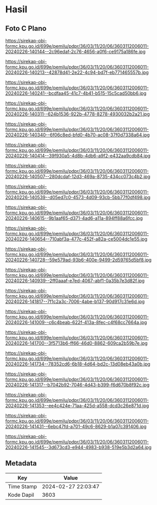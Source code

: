 # Hasil

## Foto C Plano

https://sirekap-obj-formc.kpu.go.id/699e/pemilu/pdpr/36/03/11/20/06/3603112006011-20240226-140144--2c96edaf-2c76-4656-a0f6-ce9175a186fe.jpg

https://sirekap-obj-formc.kpu.go.id/699e/pemilu/pdpr/36/03/11/20/06/3603112006011-20240226-140213--42878d41-2e22-4c94-bd7f-eb771465557b.jpg

https://sirekap-obj-formc.kpu.go.id/699e/pemilu/pdpr/36/03/11/20/06/3603112006011-20240226-140241--bcdfaa45-41c7-4b41-b515-15c5cad50bb6.jpg

https://sirekap-obj-formc.kpu.go.id/699e/pemilu/pdpr/36/03/11/20/06/3603112006011-20240226-140311--624b1536-922b-4778-8278-4930032b2a21.jpg

https://sirekap-obj-formc.kpu.go.id/699e/pemilu/pdpr/36/03/11/20/06/3603112006011-20240226-140340--6f06c8ed-bfd0-4b70-ac08-37f0d7338a64.jpg

https://sirekap-obj-formc.kpu.go.id/699e/pemilu/pdpr/36/03/11/20/06/3603112006011-20240226-140414--39f930a5-4d8b-4db6-a9f2-e432aa9cdb84.jpg

https://sirekap-obj-formc.kpu.go.id/699e/pemilu/pdpr/36/03/11/20/06/3603112006011-20240226-140507--280dcdaf-12d3-469a-8735-434cc073c4b2.jpg

https://sirekap-obj-formc.kpu.go.id/699e/pemilu/pdpr/36/03/11/20/06/3603112006011-20240226-140539--d05ed7c0-4573-4d09-93cb-5bb77f0df498.jpg

https://sirekap-obj-formc.kpu.go.id/699e/pemilu/pdpr/36/03/11/20/06/3603112006011-20240226-140615--9b1aaf65-d371-4ad6-a11a-894ff88a6fcc.jpg

https://sirekap-obj-formc.kpu.go.id/699e/pemilu/pdpr/36/03/11/20/06/3603112006011-20240226-140654--710abf3a-477c-452f-a82a-ce5004dc1e55.jpg

https://sirekap-obj-formc.kpu.go.id/699e/pemilu/pdpr/36/03/11/20/06/3603112006011-20240226-140728--59e579ad-93b6-400e-9499-2d59765d5bf8.jpg

https://sirekap-obj-formc.kpu.go.id/699e/pemilu/pdpr/36/03/11/20/06/3603112006011-20240226-140939--2ff0aaaf-e7ed-4067-abf1-0a35b7e3d82f.jpg

https://sirekap-obj-formc.kpu.go.id/699e/pemilu/pdpr/36/03/11/20/06/3603112006011-20240226-141817--7f1c2a3c-7006-4abe-b137-90d917c31e6d.jpg

https://sirekap-obj-formc.kpu.go.id/699e/pemilu/pdpr/36/03/11/20/06/3603112006011-20240226-141009--c6c4beab-622f-413a-8fec-c4f68cc7664a.jpg

https://sirekap-obj-formc.kpu.go.id/699e/pemilu/pdpr/36/03/11/20/06/3603112006011-20240226-141700--3f5713b6-ff66-46d0-8862-609ca2b59b7e.jpg

https://sirekap-obj-formc.kpu.go.id/699e/pemilu/pdpr/36/03/11/20/06/3603112006011-20240226-141734--78352cd6-6b18-4d64-bd2c-13d08eb43a0b.jpg

https://sirekap-obj-formc.kpu.go.id/699e/pemilu/pdpr/36/03/11/20/06/3603112006011-20240226-141317--b7042b92-7046-4d43-b399-f6d670b8f92c.jpg

https://sirekap-obj-formc.kpu.go.id/699e/pemilu/pdpr/36/03/11/20/06/3603112006011-20240226-141353--ee4c424e-71aa-425d-a558-dcd3c26e871d.jpg

https://sirekap-obj-formc.kpu.go.id/699e/pemilu/pdpr/36/03/11/20/06/3603112006011-20240226-141431--6ebc47fd-a701-49c6-8629-b1a07c391406.jpg

https://sirekap-obj-formc.kpu.go.id/699e/pemilu/pdpr/36/03/11/20/06/3603112006011-20240226-141545--3d673cd3-e944-4983-b938-519e5b3d2a64.jpg


## Metadata

| Key        | Value               |
| ---------- | ------------------- |
| Time Stamp | 2024-02-27 22:03:47 |
| Kode Dapil | 3603                |




